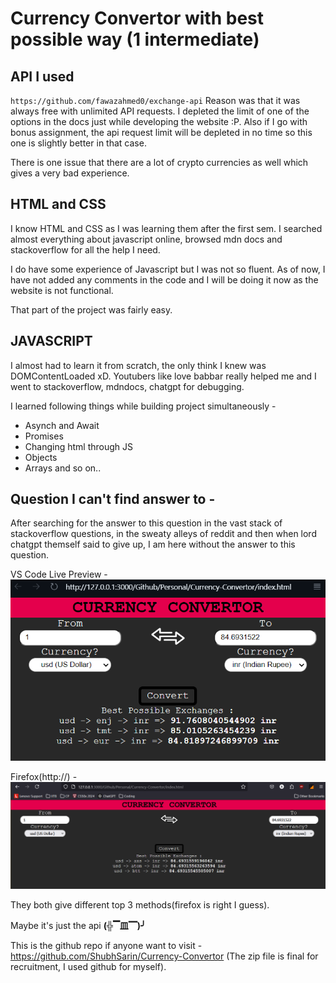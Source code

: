 # Currency Convertor with best possible way (1 intermediate)
## API I used
`https://github.com/fawazahmed0/exchange-api`
Reason was that it was always free with unlimited API requests. I depleted the limit of one of the options in the docs just while developing the website :P.
Also if I go with bonus assignment, the api request limit will be depleted in no time so this one is slightly better in that case.

There is one issue that there are a lot of crypto currencies as well which gives a very bad experience.
## HTML and CSS
I know HTML and CSS as I was learning them after the first sem.
I searched almost everything about javascript online, browsed mdn docs and stackoverflow for all the help I need.

I do have some experience of Javascript but I was not so fluent. As of now, I have not added any comments in the code and I will be doing it now as the website is not functional.

That part of the project was fairly easy.
## JAVASCRIPT
I almost had to learn it from scratch, the only think I knew was DOMContentLoaded xD. Youtubers like love babbar really helped me and I went to stackoverflow, mdndocs, chatgpt for debugging.

I learned following things while building project simultaneously -
- Asynch and Await
- Promises
- Changing html through JS
- Objects
- Arrays
and so on..

## Question I can't find answer to - 
After searching for the answer to this question in the vast stack of stackoverflow questions, in the sweaty alleys of reddit and then when lord chatgpt themself said to give up, I am here without the answer to this question.

VS Code Live Preview - 
![alt text](image-2.png) 

Firefox(http://) - 
![alt text](image-1.png)

They both give different top 3 methods(firefox is right I guess).

Maybe it's just the api **(╬▔皿▔)╯**

This is the github repo if anyone want to visit - https://github.com/ShubhSarin/Currency-Convertor (The zip file is final for recruitment, I used github for myself).